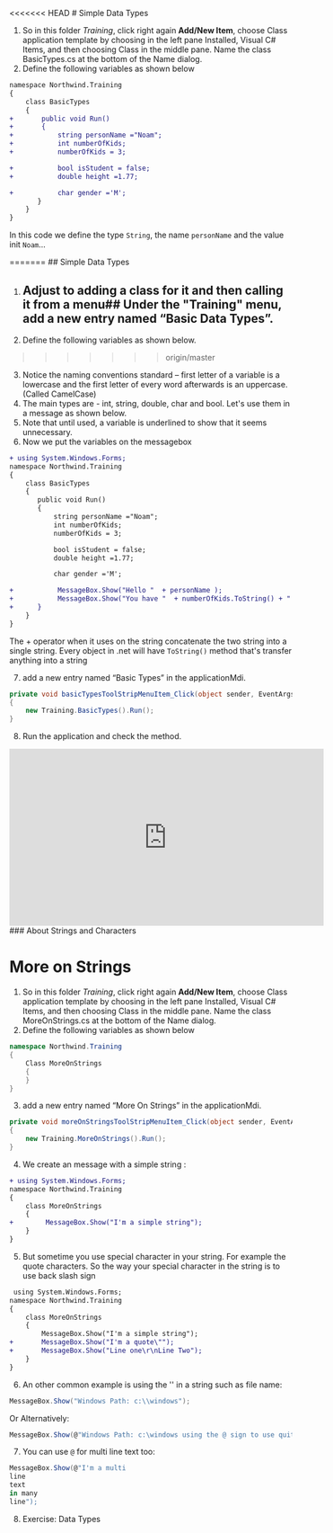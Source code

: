 <<<<<<< HEAD
﻿# Simple Data Types

1. So in this folder *Training*, click right again **Add/New Item**, choose Class application template by choosing in the left pane Installed, Visual C# Items, and then choosing Class in the middle pane. Name the class BasicTypes.cs at the bottom of the Name dialog.
2. Define the following variables as shown below 
```diff
namespace Northwind.Training
{
    class BasicTypes
    {
+       public void Run()
+       {
+           string personName ="Noam";
+           int numberOfKids;             
+           numberOfKids = 3;

+           bool isStudent = false;
+           double height =1.77;

+           char gender ='M';
       }     
    }
}
```

In this code we define the type `String`, the name `personName` and the value init `Noam`...

=======
﻿## Simple Data Types
1. ## Adjust to adding a class for it and then calling it from a menu##  Under the "Training" menu, add a new entry named “Basic Data Types”.
2. Define the following variables as shown below.
>>>>>>> origin/master
3. Notice the naming conventions standard – first letter of a variable is a lowercase and the first letter of every word afterwards is an uppercase. (Called CamelCase)
4. The main types are - int, string, double, char and bool. Let's use them in a message as shown below.
5. Note that until used, a variable is underlined to show that it seems unnecessary.
6. Now we put the variables on the messagebox
```diff
+ using System.Windows.Forms;
namespace Northwind.Training
{
    class BasicTypes
    {
       public void Run()
       {
           string personName ="Noam";
           int numberOfKids;             
           numberOfKids = 3;

           bool isStudent = false;
           double height =1.77;

           char gender ='M';

+         	MessageBox.Show("Hello "  + personName ); 
+         	MessageBox.Show("You have "  + numberOfKids.ToString() + " children" ); 
+      }     
    }
}
```

The + operator when it uses on the string concatenate the two string into a single string.
Every object in .net will have `ToString()` method that's transfer anything into a string

7. add a new entry named “Basic Types” in the applicationMdi.
```csharp
private void basicTypesToolStripMenuItem_Click(object sender, EventArgs e)
{
	new Training.BasicTypes().Run();
}
```
8. Run the application and check the method.
<iframe width="560" height="315" src="https://www.youtube.com/embed/eel6sOTM1hY" frameborder="0" allowfullscreen></iframe>
### About Strings and Characters

# More on Strings

1. So in this folder *Training*, click right again **Add/New Item**, choose Class application template by choosing in the left pane Installed, Visual C# Items, and then choosing Class in the middle pane. Name the class MoreOnStrings.cs at the bottom of the Name dialog.
2. Define the following variables as shown below 
```csharp
namespace Northwind.Training
{
    Class MoreOnStrings
    {
    }
}
```

3. add a new entry named “More On Strings” in the applicationMdi.

```csharp
private void moreOnStringsToolStripMenuItem_Click(object sender, EventArgs e)
{
	new Training.MoreOnStrings().Run();
}
```
4. We create an message with a simple string :
```diff
+ using System.Windows.Forms;
namespace Northwind.Training
{
    class MoreOnStrings
    {
+        MessageBox.Show("I'm a simple string");
    }
}
```
5. But sometime you use special character in your string. For example the quote characters. So the way your special character in the string is to use back slash sign 
```diff
 using System.Windows.Forms;
namespace Northwind.Training
{
    class MoreOnStrings
    {
        MessageBox.Show("I'm a simple string");
+       MessageBox.Show("I'm a quote\"");
+       MessageBox.Show("Line one\r\nLine Two");
    }
}
```

6.	An other common example is using the '\' in a string such as file name:
```csharp
MessageBox.Show("Windows Path: c:\\windows");
```
Or Alternatively:
```csharp
MessageBox.Show(@"Windows Path: c:\windows using the @ sign to use quites just say ""double quotes"" ");
```

7. You can use `@` for multi line text too:
```csharp
MessageBox.Show(@"I'm a multi 
line 
text 
in many 
line");
```
8.	Exercise: Data Types
    